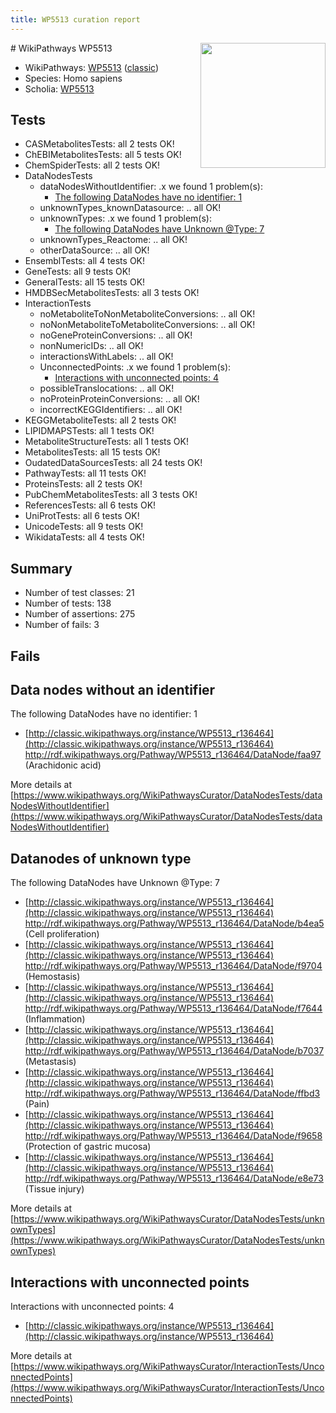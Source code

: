 ```yaml
---
title: WP5513 curation report
---
```


<img style="float: right; width: 200px" src="https://upload.wikimedia.org/wikipedia/commons/thumb/8/83/Wplogo_with_text_500.png/640px-Wplogo_with_text_500.png" />
# WikiPathways WP5513

* WikiPathways: [WP5513](https://wikipathways.org/pathways/WP5513) ([classic](https://classic.wikipathways.org/instance/WP5513))
* Species: Homo sapiens
* Scholia: [WP5513](https://scholia.toolforge.org/wikipathways/WP5513)
## Tests
* CASMetabolitesTests: all 2 tests OK!
* ChEBIMetabolitesTests: all 5 tests OK!
* ChemSpiderTests: all 2 tests OK!
* DataNodesTests
    * dataNodesWithoutIdentifier: .x we found 1 problem(s):
        * [The following DataNodes have no identifier: 1](#d2d32fa0)
    * unknownTypes_knownDatasource: .. all OK!
    * unknownTypes: .x we found 1 problem(s):
        * [The following DataNodes have Unknown @Type: 7](#839973e5)
    * unknownTypes_Reactome: .. all OK!
    * otherDataSource: .. all OK!
* EnsemblTests: all 4 tests OK!
* GeneTests: all 9 tests OK!
* GeneralTests: all 15 tests OK!
* HMDBSecMetabolitesTests: all 3 tests OK!
* InteractionTests
    * noMetaboliteToNonMetaboliteConversions: .. all OK!
    * noNonMetaboliteToMetaboliteConversions: .. all OK!
    * noGeneProteinConversions: .. all OK!
    * nonNumericIDs: .. all OK!
    * interactionsWithLabels: .. all OK!
    * UnconnectedPoints: .x we found 1 problem(s):
        * [Interactions with unconnected points: 4](#35a61adc)
    * possibleTranslocations: .. all OK!
    * noProteinProteinConversions: .. all OK!
    * incorrectKEGGIdentifiers: .. all OK!
* KEGGMetaboliteTests: all 2 tests OK!
* LIPIDMAPSTests: all 1 tests OK!
* MetaboliteStructureTests: all 1 tests OK!
* MetabolitesTests: all 15 tests OK!
* OudatedDataSourcesTests: all 24 tests OK!
* PathwayTests: all 11 tests OK!
* ProteinsTests: all 2 tests OK!
* PubChemMetabolitesTests: all 3 tests OK!
* ReferencesTests: all 6 tests OK!
* UniProtTests: all 6 tests OK!
* UnicodeTests: all 9 tests OK!
* WikidataTests: all 4 tests OK!


## Summary

* Number of test classes: 21
* Number of tests: 138
* Number of assertions: 275
* Number of fails: 3

## Fails

<a name="d2d32fa0" />

## Data nodes without an identifier

The following DataNodes have no identifier: 1

* [http://classic.wikipathways.org/instance/WP5513_r136464](http://classic.wikipathways.org/instance/WP5513_r136464) http://rdf.wikipathways.org/Pathway/WP5513_r136464/DataNode/faa97 (Arachidonic acid)


More details at [https://www.wikipathways.org/WikiPathwaysCurator/DataNodesTests/dataNodesWithoutIdentifier](https://www.wikipathways.org/WikiPathwaysCurator/DataNodesTests/dataNodesWithoutIdentifier)

<a name="839973e5" />

## Datanodes of unknown type

The following DataNodes have Unknown @Type: 7

* [http://classic.wikipathways.org/instance/WP5513_r136464](http://classic.wikipathways.org/instance/WP5513_r136464) http://rdf.wikipathways.org/Pathway/WP5513_r136464/DataNode/b4ea5 (Cell proliferation)
* [http://classic.wikipathways.org/instance/WP5513_r136464](http://classic.wikipathways.org/instance/WP5513_r136464) http://rdf.wikipathways.org/Pathway/WP5513_r136464/DataNode/f9704 (Hemostasis)
* [http://classic.wikipathways.org/instance/WP5513_r136464](http://classic.wikipathways.org/instance/WP5513_r136464) http://rdf.wikipathways.org/Pathway/WP5513_r136464/DataNode/f7644 (Inflammation)
* [http://classic.wikipathways.org/instance/WP5513_r136464](http://classic.wikipathways.org/instance/WP5513_r136464) http://rdf.wikipathways.org/Pathway/WP5513_r136464/DataNode/b7037 (Metastasis)
* [http://classic.wikipathways.org/instance/WP5513_r136464](http://classic.wikipathways.org/instance/WP5513_r136464) http://rdf.wikipathways.org/Pathway/WP5513_r136464/DataNode/ffbd3 (Pain)
* [http://classic.wikipathways.org/instance/WP5513_r136464](http://classic.wikipathways.org/instance/WP5513_r136464) http://rdf.wikipathways.org/Pathway/WP5513_r136464/DataNode/f9658 (Protection of
gastric mucosa)
* [http://classic.wikipathways.org/instance/WP5513_r136464](http://classic.wikipathways.org/instance/WP5513_r136464) http://rdf.wikipathways.org/Pathway/WP5513_r136464/DataNode/e8e73 (Tissue injury)


More details at [https://www.wikipathways.org/WikiPathwaysCurator/DataNodesTests/unknownTypes](https://www.wikipathways.org/WikiPathwaysCurator/DataNodesTests/unknownTypes)

<a name="35a61adc" />

## Interactions with unconnected points

Interactions with unconnected points: 4

* [http://classic.wikipathways.org/instance/WP5513_r136464](http://classic.wikipathways.org/instance/WP5513_r136464)


More details at [https://www.wikipathways.org/WikiPathwaysCurator/InteractionTests/UnconnectedPoints](https://www.wikipathways.org/WikiPathwaysCurator/InteractionTests/UnconnectedPoints)

